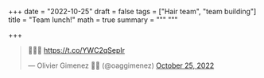 +++
date = "2022-10-25"
draft = false
tags = ["Hair team", "team building"]
title = "Team lunch!"
math = true
summary = """
"""

+++

<blockquote class="twitter-tweet"><p lang="art" dir="ltr">💜💜💜 <a href="https://t.co/YWC2qSepIr">https://t.co/YWC2qSepIr</a></p>&mdash; Olivier Gimenez 🖖🦦 (@oaggimenez) <a href="https://twitter.com/oaggimenez/status/1585011089737412609?ref_src=twsrc%5Etfw">October 25, 2022</a></blockquote> <script async src="https://platform.twitter.com/widgets.js" charset="utf-8"></script> 
